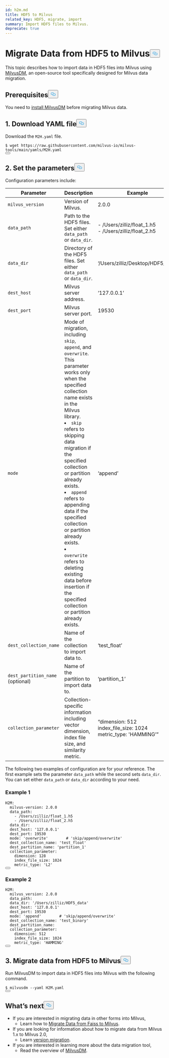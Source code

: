 ```yaml
---
id: h2m.md
title: HDF5 to Milvus
related_key: HDF5, migrate, import
summary: Import HDF5 files to Milvus.
deprecate: true
---
```


<h1 id="Migrate-Data-from-HDF5-to-Milvus" class="common-anchor-header">Migrate Data from HDF5 to Milvus<button data-href="#Migrate-Data-from-HDF5-to-Milvus" class="anchor-icon" translate="no">
      <svg translate="no"
        aria-hidden="true"
        focusable="false"
        height="20"
        version="1.1"
        viewBox="0 0 16 16"
        width="16"
      >
        <path
          fill="#0092E4"
          fill-rule="evenodd"
          d="M4 9h1v1H4c-1.5 0-3-1.69-3-3.5S2.55 3 4 3h4c1.45 0 3 1.69 3 3.5 0 1.41-.91 2.72-2 3.25V8.59c.58-.45 1-1.27 1-2.09C10 5.22 8.98 4 8 4H4c-.98 0-2 1.22-2 2.5S3 9 4 9zm9-3h-1v1h1c1 0 2 1.22 2 2.5S13.98 12 13 12H9c-.98 0-2-1.22-2-2.5 0-.83.42-1.64 1-2.09V6.25c-1.09.53-2 1.84-2 3.25C6 11.31 7.55 13 9 13h4c1.45 0 3-1.69 3-3.5S14.5 6 13 6z"
        ></path>
      </svg>
    </button></h1><p>This topic describes how to import data in HDF5 files into Milvus using <a href="/docs/ko/v2.4.x/migrate_overview.md">MilvusDM</a>, an open-source tool specifically designed for Milvus data migration.</p>
<h2 id="Prerequisites" class="common-anchor-header">Prerequisites<button data-href="#Prerequisites" class="anchor-icon" translate="no">
      <svg translate="no"
        aria-hidden="true"
        focusable="false"
        height="20"
        version="1.1"
        viewBox="0 0 16 16"
        width="16"
      >
        <path
          fill="#0092E4"
          fill-rule="evenodd"
          d="M4 9h1v1H4c-1.5 0-3-1.69-3-3.5S2.55 3 4 3h4c1.45 0 3 1.69 3 3.5 0 1.41-.91 2.72-2 3.25V8.59c.58-.45 1-1.27 1-2.09C10 5.22 8.98 4 8 4H4c-.98 0-2 1.22-2 2.5S3 9 4 9zm9-3h-1v1h1c1 0 2 1.22 2 2.5S13.98 12 13 12H9c-.98 0-2-1.22-2-2.5 0-.83.42-1.64 1-2.09V6.25c-1.09.53-2 1.84-2 3.25C6 11.31 7.55 13 9 13h4c1.45 0 3-1.69 3-3.5S14.5 6 13 6z"
        ></path>
      </svg>
    </button></h2><p>You need to <a href="/docs/ko/v2.4.x/milvusdm_install.md">install MilvusDM</a> before migrating Milvus data.</p>
<h2 id="1-Download-YAML-file" class="common-anchor-header">1. Download YAML file<button data-href="#1-Download-YAML-file" class="anchor-icon" translate="no">
      <svg translate="no"
        aria-hidden="true"
        focusable="false"
        height="20"
        version="1.1"
        viewBox="0 0 16 16"
        width="16"
      >
        <path
          fill="#0092E4"
          fill-rule="evenodd"
          d="M4 9h1v1H4c-1.5 0-3-1.69-3-3.5S2.55 3 4 3h4c1.45 0 3 1.69 3 3.5 0 1.41-.91 2.72-2 3.25V8.59c.58-.45 1-1.27 1-2.09C10 5.22 8.98 4 8 4H4c-.98 0-2 1.22-2 2.5S3 9 4 9zm9-3h-1v1h1c1 0 2 1.22 2 2.5S13.98 12 13 12H9c-.98 0-2-1.22-2-2.5 0-.83.42-1.64 1-2.09V6.25c-1.09.53-2 1.84-2 3.25C6 11.31 7.55 13 9 13h4c1.45 0 3-1.69 3-3.5S14.5 6 13 6z"
        ></path>
      </svg>
    </button></h2><p>Download the <code translate="no">M2H.yaml</code> file.</p>
<pre><code translate="no">$ wget <span class="hljs-attr">https</span>:<span class="hljs-comment">//raw.githubusercontent.com/milvus-io/milvus-tools/main/yamls/M2H.yaml</span>
<button class="copy-code-btn"></button></code></pre>
<h2 id="2-Set-the-parameters" class="common-anchor-header">2. Set the parameters<button data-href="#2-Set-the-parameters" class="anchor-icon" translate="no">
      <svg translate="no"
        aria-hidden="true"
        focusable="false"
        height="20"
        version="1.1"
        viewBox="0 0 16 16"
        width="16"
      >
        <path
          fill="#0092E4"
          fill-rule="evenodd"
          d="M4 9h1v1H4c-1.5 0-3-1.69-3-3.5S2.55 3 4 3h4c1.45 0 3 1.69 3 3.5 0 1.41-.91 2.72-2 3.25V8.59c.58-.45 1-1.27 1-2.09C10 5.22 8.98 4 8 4H4c-.98 0-2 1.22-2 2.5S3 9 4 9zm9-3h-1v1h1c1 0 2 1.22 2 2.5S13.98 12 13 12H9c-.98 0-2-1.22-2-2.5 0-.83.42-1.64 1-2.09V6.25c-1.09.53-2 1.84-2 3.25C6 11.31 7.55 13 9 13h4c1.45 0 3-1.69 3-3.5S14.5 6 13 6z"
        ></path>
      </svg>
    </button></h2><p>Configuration parameters include:</p>
<table>
<thead>
<tr><th>Parameter</th><th>Description</th><th>Example</th></tr>
</thead>
<tbody>
<tr><td><code translate="no">milvus_version</code></td><td>Version of Milvus.</td><td>2.0.0</td></tr>
<tr><td><code translate="no">data_path</code></td><td>Path to the HDF5 files. Set either <code translate="no">data_path</code> or <code translate="no">data_dir</code>.</td><td>- /Users/zilliz/float_1.h5 <br/> - /Users/zilliz/float_2.h5</td></tr>
<tr><td><code translate="no">data_dir</code></td><td>Directory of the HDF5 files. Set either <code translate="no">data_path</code> or <code translate="no">data_dir</code>.</td><td>‘/Users/zilliz/Desktop/HDF5_data’</td></tr>
<tr><td><code translate="no">dest_host</code></td><td>Milvus server address.</td><td>‘127.0.0.1’</td></tr>
<tr><td><code translate="no">dest_port</code></td><td>Milvus server port.</td><td>19530</td></tr>
<tr><td><code translate="no">mode</code></td><td>Mode of migration, including <code translate="no">skip</code>, <code translate="no">append</code>, and <code translate="no">overwrite</code>. This parameter works only when the specified collection name exists in the Milvus library. <br/> <li><code translate="no">skip</code> refers to skipping data migration if the specified collection or partition already exists.</li> <li><code translate="no">append</code> refers to appending data if the specified collection or partition already exists.</li> <li><code translate="no">overwrite</code> refers to deleting existing data before insertion if the specified collection or partition already exists.</li></td><td>‘append’</td></tr>
<tr><td><code translate="no">dest_collection_name</code></td><td>Name of the collection to import data to.</td><td>‘test_float’</td></tr>
<tr><td><code translate="no">dest_partition_name</code> (optional)</td><td>Name of the partition to import data to.</td><td>‘partition_1’</td></tr>
<tr><td><code translate="no">collection_parameter</code></td><td>Collection-specific information including vector dimension, index file size, and similarity metric.</td><td>“dimension: 512 <br/> index_file_size: 1024 <br/> metric_type: 'HAMMING’”</td></tr>
</tbody>
</table>
<p>The following two examples of configuration are for your reference. The first example sets the parameter <code translate="no">data_path</code> while the second sets <code translate="no">data_dir</code>. You can set either <code translate="no">data_path</code> or <code translate="no">data_dir</code> according to your need.</p>
<h3 id="Example-1" class="common-anchor-header">Example 1</h3><pre><code translate="no">H2M:
  milvus-version: 2.0.0
  data_path:
    - /Users/zilliz/float_1.h5
    - /Users/zilliz/float_2.h5
  data_dir:
  dest_host: <span class="hljs-string">&#x27;127.0.0.1&#x27;</span>
  dest_port: 19530
  mode: <span class="hljs-string">&#x27;overwrite&#x27;</span>        <span class="hljs-comment"># &#x27;skip/append/overwrite&#x27;</span>
  dest_collection_name: <span class="hljs-string">&#x27;test_float&#x27;</span>
  dest_partition_name: <span class="hljs-string">&#x27;partition_1&#x27;</span>
  collection_parameter:
    dimension: 128
    index_file_size: 1024
    metric_type: <span class="hljs-string">&#x27;L2&#x27;</span>
<button class="copy-code-btn"></button></code></pre>
<h3 id="Example-2" class="common-anchor-header">Example 2</h3><pre><code translate="no">H2M:
  milvus_version: <span class="hljs-number">2.0</span><span class="hljs-number">.0</span>
  data_path:
  data_dir: <span class="hljs-string">&#x27;/Users/zilliz/HDF5_data&#x27;</span>
  dest_host: <span class="hljs-string">&#x27;127.0.0.1&#x27;</span>
  dest_port: <span class="hljs-number">19530</span>
  mode: <span class="hljs-string">&#x27;append&#x27;</span>        <span class="hljs-comment"># &#x27;skip/append/overwrite&#x27;</span>
  dest_collection_name: <span class="hljs-string">&#x27;test_binary&#x27;</span>
  dest_partition_name: 
  collection_parameter:
    dimension: <span class="hljs-number">512</span>
    index_file_size: <span class="hljs-number">1024</span>
    metric_type: <span class="hljs-string">&#x27;HAMMING&#x27;</span>
<button class="copy-code-btn"></button></code></pre>
<h2 id="3-Migrate-data-from-HDF5-to-Milvus" class="common-anchor-header">3. Migrate data from HDF5 to Milvus<button data-href="#3-Migrate-data-from-HDF5-to-Milvus" class="anchor-icon" translate="no">
      <svg translate="no"
        aria-hidden="true"
        focusable="false"
        height="20"
        version="1.1"
        viewBox="0 0 16 16"
        width="16"
      >
        <path
          fill="#0092E4"
          fill-rule="evenodd"
          d="M4 9h1v1H4c-1.5 0-3-1.69-3-3.5S2.55 3 4 3h4c1.45 0 3 1.69 3 3.5 0 1.41-.91 2.72-2 3.25V8.59c.58-.45 1-1.27 1-2.09C10 5.22 8.98 4 8 4H4c-.98 0-2 1.22-2 2.5S3 9 4 9zm9-3h-1v1h1c1 0 2 1.22 2 2.5S13.98 12 13 12H9c-.98 0-2-1.22-2-2.5 0-.83.42-1.64 1-2.09V6.25c-1.09.53-2 1.84-2 3.25C6 11.31 7.55 13 9 13h4c1.45 0 3-1.69 3-3.5S14.5 6 13 6z"
        ></path>
      </svg>
    </button></h2><p>Run MilvusDM to import data in HDF5 files into Milvus with the following command.</p>
<pre><code translate="no">$ milvusdm --yaml H2M.yaml
<button class="copy-code-btn"></button></code></pre>
<h2 id="Whats-next" class="common-anchor-header">What’s next<button data-href="#Whats-next" class="anchor-icon" translate="no">
      <svg translate="no"
        aria-hidden="true"
        focusable="false"
        height="20"
        version="1.1"
        viewBox="0 0 16 16"
        width="16"
      >
        <path
          fill="#0092E4"
          fill-rule="evenodd"
          d="M4 9h1v1H4c-1.5 0-3-1.69-3-3.5S2.55 3 4 3h4c1.45 0 3 1.69 3 3.5 0 1.41-.91 2.72-2 3.25V8.59c.58-.45 1-1.27 1-2.09C10 5.22 8.98 4 8 4H4c-.98 0-2 1.22-2 2.5S3 9 4 9zm9-3h-1v1h1c1 0 2 1.22 2 2.5S13.98 12 13 12H9c-.98 0-2-1.22-2-2.5 0-.83.42-1.64 1-2.09V6.25c-1.09.53-2 1.84-2 3.25C6 11.31 7.55 13 9 13h4c1.45 0 3-1.69 3-3.5S14.5 6 13 6z"
        ></path>
      </svg>
    </button></h2><ul>
<li>If you are interested in migrating data in other forms into Milvus,
<ul>
<li>Learn how to <a href="/docs/ko/v2.4.x/f2m.md">Migrate Data from Faiss to Milvus</a>.</li>
</ul></li>
<li>If you are looking for information about how to migrate data from Milvus 1.x to Milvus 2.0,
<ul>
<li>Learn <a href="/docs/ko/v2.4.x/m2m.md">version migration</a>.</li>
</ul></li>
<li>If you are interested in learning more about the data migration tool,
<ul>
<li>Read the overview of <a href="/docs/ko/v2.4.x/migrate_overview.md">MilvusDM</a>.</li>
</ul></li>
</ul>
